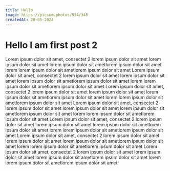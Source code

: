 ```yaml
---
title: Hello
image: https://picsum.photos/534/345
createdAt: 20-05-2024
---
```


# Hello I am first post 2

Lorem ipsum dolor sit amet, consectet 2 lorem ipsum dolor sit amet lorem ipsum dolor sit amet lorem ipsum dolor sit ametlorem ipsum dolor sit amet lorem lorem ipsum dolor sit ametlorem ipsum dolor sit amet
Lorem ipsum dolor sit amet, consectet 2 lorem ipsum dolor sit amet lorem ipsum dolor sit amet lorem ipsum dolor sit ametlorem ipsum dolor sit amet lorem lorem ipsum dolor sit ametlorem ipsum dolor sit amet
Lorem ipsum dolor sit amet, consectet 2 lorem ipsum dolor sit amet lorem ipsum dolor sit amet lorem ipsum dolor sit ametlorem ipsum dolor sit amet lorem lorem ipsum dolor sit ametlorem ipsum dolor sit amet
Lorem ipsum dolor sit amet, consectet 2 lorem ipsum dolor sit amet lorem ipsum dolor sit amet lorem ipsum dolor sit ametlorem ipsum dolor sit amet lorem lorem ipsum dolor sit ametlorem ipsum dolor sit amet
Lorem ipsum dolor sit amet, consectet 2 lorem ipsum dolor sit amet lorem ipsum dolor sit amet lorem ipsum dolor sit ametlorem ipsum dolor sit amet lorem lorem ipsum dolor sit ametlorem ipsum dolor sit amet
Lorem ipsum dolor sit amet, consectet 2 lorem ipsum dolor sit amet lorem ipsum dolor sit amet lorem ipsum dolor sit ametlorem ipsum dolor sit amet lorem lorem ipsum dolor sit ametlorem ipsum dolor sit amet
Lorem ipsum dolor sit amet, consectet 2 lorem ipsum dolor sit amet lorem ipsum dolor sit amet lorem ipsum dolor sit ametlorem ipsum dolor sit amet lorem lorem ipsum dolor sit ametlorem ipsum dolor sit amet
